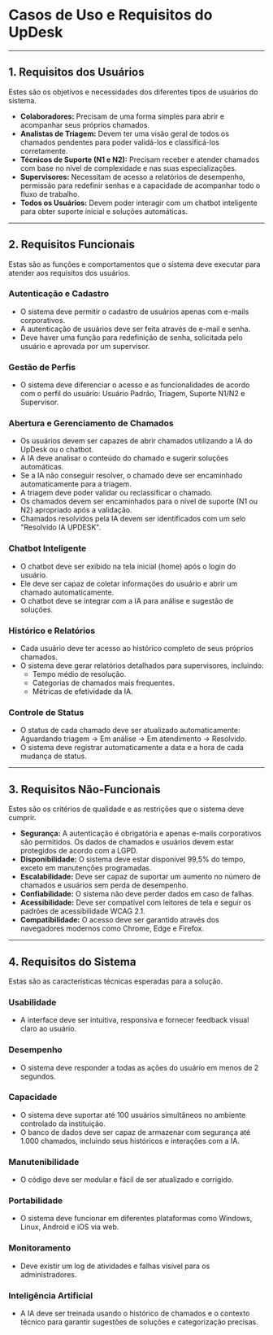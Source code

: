 # Casos de Uso e Requisitos do UpDesk

---

## 1. Requisitos dos Usuários

Estes são os objetivos e necessidades dos diferentes tipos de usuários do sistema.

* **Colaboradores:** Precisam de uma forma simples para abrir e acompanhar seus próprios chamados.
* **Analistas de Triagem:** Devem ter uma visão geral de todos os chamados pendentes para poder validá-los e classificá-los corretamente.
* **Técnicos de Suporte (N1 e N2):** Precisam receber e atender chamados com base no nível de complexidade e nas suas especializações.
* **Supervisores:** Necessitam de acesso a relatórios de desempenho, permissão para redefinir senhas e a capacidade de acompanhar todo o fluxo de trabalho.
* **Todos os Usuários:** Devem poder interagir com um chatbot inteligente para obter suporte inicial e soluções automáticas.

---

## 2. Requisitos Funcionais

Estas são as funções e comportamentos que o sistema deve executar para atender aos requisitos dos usuários.

### Autenticação e Cadastro
* O sistema deve permitir o cadastro de usuários apenas com e-mails corporativos.
* A autenticação de usuários deve ser feita através de e-mail e senha.
* Deve haver uma função para redefinição de senha, solicitada pelo usuário e aprovada por um supervisor.

### Gestão de Perfis
* O sistema deve diferenciar o acesso e as funcionalidades de acordo com o perfil do usuário: Usuário Padrão, Triagem, Suporte N1/N2 e Supervisor.

### Abertura e Gerenciamento de Chamados
* Os usuários devem ser capazes de abrir chamados utilizando a IA do UpDesk ou o chatbot.
* A IA deve analisar o conteúdo do chamado e sugerir soluções automáticas.
* Se a IA não conseguir resolver, o chamado deve ser encaminhado automaticamente para a triagem.
* A triagem deve poder validar ou reclassificar o chamado.
* Os chamados devem ser encaminhados para o nível de suporte (N1 ou N2) apropriado após a validação.
* Chamados resolvidos pela IA devem ser identificados com um selo "Resolvido IA UPDESK".

### Chatbot Inteligente
* O chatbot deve ser exibido na tela inicial (home) após o login do usuário.
* Ele deve ser capaz de coletar informações do usuário e abrir um chamado automaticamente.
* O chatbot deve se integrar com a IA para análise e sugestão de soluções.

### Histórico e Relatórios
* Cada usuário deve ter acesso ao histórico completo de seus próprios chamados.
* O sistema deve gerar relatórios detalhados para supervisores, incluindo:
    * Tempo médio de resolução.
    * Categorias de chamados mais frequentes.
    * Métricas de efetividade da IA.

### Controle de Status
* O status de cada chamado deve ser atualizado automaticamente: Aguardando triagem → Em análise → Em atendimento → Resolvido.
* O sistema deve registrar automaticamente a data e a hora de cada mudança de status.

---

## 3. Requisitos Não-Funcionais

Estes são os critérios de qualidade e as restrições que o sistema deve cumprir.

* **Segurança:** A autenticação é obrigatória e apenas e-mails corporativos são permitidos. Os dados de chamados e usuários devem estar protegidos de acordo com a LGPD.
* **Disponibilidade:** O sistema deve estar disponível 99,5% do tempo, exceto em manutenções programadas.
* **Escalabilidade:** Deve ser capaz de suportar um aumento no número de chamados e usuários sem perda de desempenho.
* **Confiabilidade:** O sistema não deve perder dados em caso de falhas.
* **Acessibilidade:** Deve ser compatível com leitores de tela e seguir os padrões de acessibilidade WCAG 2.1.
* **Compatibilidade:** O acesso deve ser garantido através dos navegadores modernos como Chrome, Edge e Firefox.

---

## 4. Requisitos do Sistema

Estas são as características técnicas esperadas para a solução.

### Usabilidade
* A interface deve ser intuitiva, responsiva e fornecer feedback visual claro ao usuário.

### Desempenho
* O sistema deve responder a todas as ações do usuário em menos de 2 segundos.

### Capacidade
* O sistema deve suportar até 100 usuários simultâneos no ambiente controlado da instituição.
* O banco de dados deve ser capaz de armazenar com segurança até 1.000 chamados, incluindo seus históricos e interações com a IA.

### Manutenibilidade
* O código deve ser modular e fácil de ser atualizado e corrigido.

### Portabilidade
* O sistema deve funcionar em diferentes plataformas como Windows, Linux, Android e iOS via web.

### Monitoramento
* Deve existir um log de atividades e falhas visível para os administradores.

### Inteligência Artificial
* A IA deve ser treinada usando o histórico de chamados e o contexto técnico para garantir sugestões de soluções e categorização precisas.
